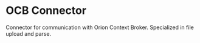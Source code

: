 # OCB Connector
Connector for communication with Orion Context Broker. Specialized in file upload and parse.
